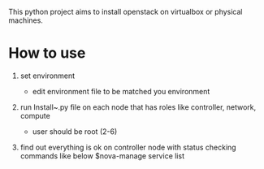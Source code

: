 This python project aims to install openstack on virtualbox or physical machines.

# How to use

1. set environment
	- edit environment file to be matched you environment

2. run Install~.py file on each node that has roles like controller, network, compute
	- user should be root (2-6)

3. find out everything is ok on controller node with status checking commands like below
	$nova-manage service list
	   
